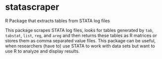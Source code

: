 # statascraper
R Package that extracts tables from STATA log files

This package scrapes STATA log files, looks for tables generated by `tab`, `tabstat`, `list`, `reg`, and `areg` and then returns these tables as R matrices or stores them as comma separated value files. This package can be useful, when researchers (have to) use STATA to work with data sets but want to use R to analyze and display results.
